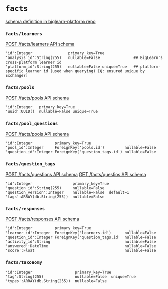# `facts`
[schema definition in biglearn-platform repo](https://github.com/openstax/biglearn-platform/blob/master/app/biglearn/db/facts/schema.py)

### `facts/learners`
[POST /facts/learners API schema](https://biglearnadmin-qa.openstax.org/docs/facts.html#post--facts-learners)
```
'id':Integer                primary_key=True
'analysis_id':String(255)   nullable=False               ## BigLearn's cross-platform learner id
'platform_id':String(255)   nullable=False unique=True   ## platform-specific learner id (used when querying) [Q: ensured unique by Exchange?]
```

### `facts/pools`
[POST /facts/pools API schema](https://biglearnadmin-qa.openstax.org/docs/facts.html#post--facts-pools)
```
'id':Integer   primary_key=True
'uuid':UUID()  nullable=False unique=True
```

### `facts/pool_questions`
[POST /facts/pools API schema](https://biglearnadmin-qa.openstax.org/docs/facts.html#post--facts-pools)
```
'id':Integer          primary_key=True
'pool_id':Integer     ForeignKey('pools.id')         nullable=False
'question_id':Integer ForeignKey('question_tags.id') nullable=False
```

### `facts/question_tags`
[POST /facts/questions API schema](https://biglearnadmin-qa.openstax.org/docs/facts.html#post--facts-questions)
[GET /facts/questios API schema](https://biglearnadmin-qa.openstax.org/docs/facts.html#get--facts-questions)
```
'id':Integer                  primary_key=True
'question_id':String(255)     nullable=False
'question_version':Integer    nullable=False  default=1 
'tags':ARRAY(db.String(255))  nullable=False
```

### `facts/responses`
[POST /facts/responses API schema](https://biglearnadmin-qa.openstax.org/docs/facts.html#post--facts-responses)
```
'id':Integer          primary_key=True
'learner_id':Integer  ForeignKey('learners.id')      nullable=False
'question_id':Integer ForeignKey('question_tags.id'  nullable=False
'activity_id':String                                 nullable=False
'answered':DateTime                                  nullable=False
'score':Float                                        nullable=False
```

### `facts/taxonomy`
```
'id':Integer                   primary_key=True
'tag':String(255)              nullable=False  unique=True
'types':ARRAY(db.String(255))  nullable=False
```
